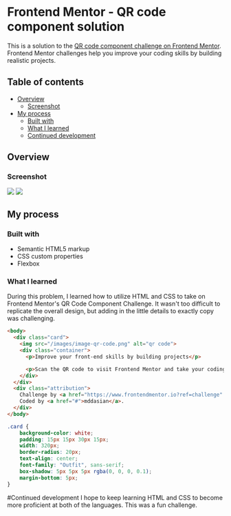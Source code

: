 # Frontend Mentor - QR code component solution

This is a solution to the [QR code component challenge on Frontend Mentor](https://www.frontendmentor.io/challenges/qr-code-component-iux_sIO_H). Frontend Mentor challenges help you improve your coding skills by building realistic projects. 

## Table of contents

- [Overview](#overview)
  - [Screenshot](#screenshot)
- [My process](#my-process)
  - [Built with](#built-with)
  - [What I learned](#what-i-learned)
  - [Continued development](#continued-development)

## Overview

### Screenshot

![](./screenshots/qr-screenshot-desktop.jpg)
![](./screenshots/qr-screenshot-mobile.jpg)

## My process

### Built with

- Semantic HTML5 markup
- CSS custom properties
- Flexbox

### What I learned

During this problem, I learned how to utilize HTML and CSS to take on Frontend Mentor's QR Code Component Challenge. It wasn't too difficult to replicate the overall design, but adding in the little details to exactly copy was challenging. 

```html
<body>
  <div class="card">
    <img src="/images/image-qr-code.png" alt="qr code">
    <div class="container">
      <p>Improve your front-end skills by building projects</p>

      <p>Scan the QR code to visit Frontend Mentor and take your coding skills to the next level</p>
    </div>
  </div>
  <div class="attribution">
    Challenge by <a href="https://www.frontendmentor.io?ref=challenge" target="_blank">Frontend Mentor</a>. 
    Coded by <a href="#">mddasian</a>.
  </div>
</body>
```
```css
.card {
    background-color: white;
    padding: 15px 15px 30px 15px;
    width: 320px;
    border-radius: 20px;
    text-align: center;
    font-family: "Outfit", sans-serif;
    box-shadow: 5px 5px 5px rgba(0, 0, 0, 0.1);
    margin-bottom: 5px;
}
```

#Continued development
I hope to keep learning HTML and CSS to become more proficient at both of the languages. This was a fun challenge.


